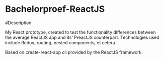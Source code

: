 # Bachelorproef-ReactJS

#Description

My React prototype, created to test the functionality differences between the average ReactJS app and its' PreactJS counterpart. 
Technologies used include Redux, routing, nested components, et cetera. 

Based on create-react-app cli provided by the ReactJS framework.
